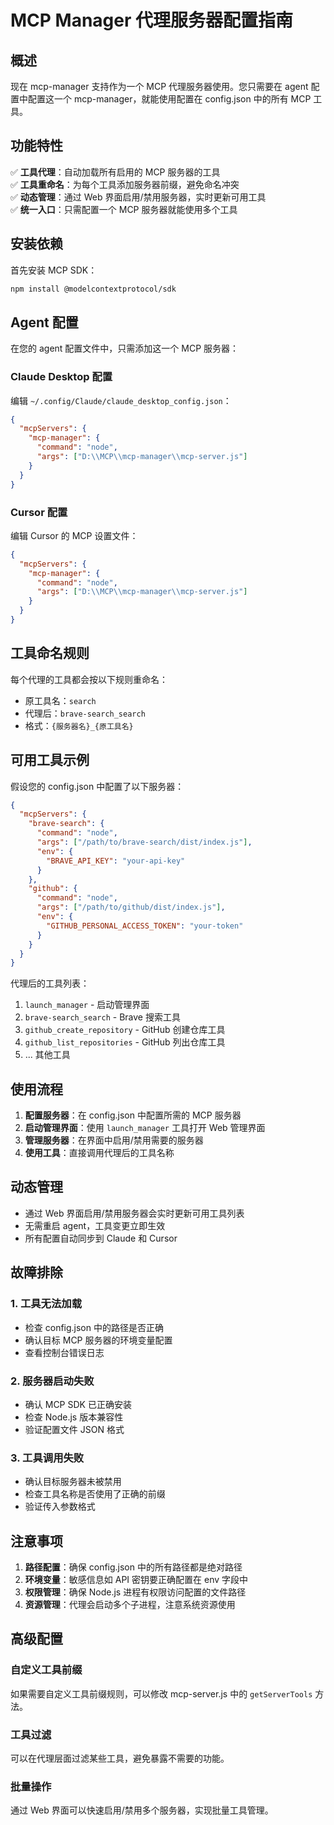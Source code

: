# MCP Manager 代理服务器配置指南

## 概述

现在 mcp-manager 支持作为一个 MCP 代理服务器使用。您只需要在 agent 配置中配置这一个 mcp-manager，就能使用配置在 config.json 中的所有 MCP 工具。

## 功能特性

✅ **工具代理**：自动加载所有启用的 MCP 服务器的工具  
✅ **工具重命名**：为每个工具添加服务器前缀，避免命名冲突  
✅ **动态管理**：通过 Web 界面启用/禁用服务器，实时更新可用工具  
✅ **统一入口**：只需配置一个 MCP 服务器就能使用多个工具  

## 安装依赖

首先安装 MCP SDK：

```bash
npm install @modelcontextprotocol/sdk
```

## Agent 配置

在您的 agent 配置文件中，只需添加这一个 MCP 服务器：

### Claude Desktop 配置
编辑 `~/.config/Claude/claude_desktop_config.json`：

```json
{
  "mcpServers": {
    "mcp-manager": {
      "command": "node",
      "args": ["D:\\MCP\\mcp-manager\\mcp-server.js"]
    }
  }
}
```

### Cursor 配置
编辑 Cursor 的 MCP 设置文件：

```json
{
  "mcpServers": {
    "mcp-manager": {
      "command": "node",
      "args": ["D:\\MCP\\mcp-manager\\mcp-server.js"]
    }
  }
}
```

## 工具命名规则

每个代理的工具都会按以下规则重命名：
- 原工具名：`search`
- 代理后：`brave-search_search`
- 格式：`{服务器名}_{原工具名}`

## 可用工具示例

假设您的 config.json 中配置了以下服务器：

```json
{
  "mcpServers": {
    "brave-search": {
      "command": "node",
      "args": ["/path/to/brave-search/dist/index.js"],
      "env": {
        "BRAVE_API_KEY": "your-api-key"
      }
    },
    "github": {
      "command": "node", 
      "args": ["/path/to/github/dist/index.js"],
      "env": {
        "GITHUB_PERSONAL_ACCESS_TOKEN": "your-token"
      }
    }
  }
}
```

代理后的工具列表：
1. `launch_manager` - 启动管理界面
2. `brave-search_search` - Brave 搜索工具
3. `github_create_repository` - GitHub 创建仓库工具
4. `github_list_repositories` - GitHub 列出仓库工具
5. ... 其他工具

## 使用流程

1. **配置服务器**：在 config.json 中配置所需的 MCP 服务器
2. **启动管理界面**：使用 `launch_manager` 工具打开 Web 管理界面
3. **管理服务器**：在界面中启用/禁用需要的服务器
4. **使用工具**：直接调用代理后的工具名称

## 动态管理

- 通过 Web 界面启用/禁用服务器会实时更新可用工具列表
- 无需重启 agent，工具变更立即生效
- 所有配置自动同步到 Claude 和 Cursor

## 故障排除

### 1. 工具无法加载
- 检查 config.json 中的路径是否正确
- 确认目标 MCP 服务器的环境变量配置
- 查看控制台错误日志

### 2. 服务器启动失败
- 确认 MCP SDK 已正确安装
- 检查 Node.js 版本兼容性
- 验证配置文件 JSON 格式

### 3. 工具调用失败
- 确认目标服务器未被禁用
- 检查工具名称是否使用了正确的前缀
- 验证传入参数格式

## 注意事项

1. **路径配置**：确保 config.json 中的所有路径都是绝对路径
2. **环境变量**：敏感信息如 API 密钥要正确配置在 env 字段中
3. **权限管理**：确保 Node.js 进程有权限访问配置的文件路径
4. **资源管理**：代理会启动多个子进程，注意系统资源使用

## 高级配置

### 自定义工具前缀
如果需要自定义工具前缀规则，可以修改 mcp-server.js 中的 `getServerTools` 方法。

### 工具过滤
可以在代理层面过滤某些工具，避免暴露不需要的功能。

### 批量操作
通过 Web 界面可以快速启用/禁用多个服务器，实现批量工具管理。